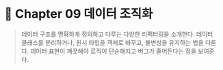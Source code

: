# 📘 Chapter 09 데이터 조직화

> 데이터 구조를 명확하게 정의하고 다루는 다양한 리팩터링을 소개한다.
데이터 클래스를 분리하거나, 원시 타입을 객체로 바꾸고, 불변성을 유지하는 법을 다룬다.
데이터 표현이 깨끗해야 로직이 단순해지고 버그가 줄어든다는 점을 보여준다.